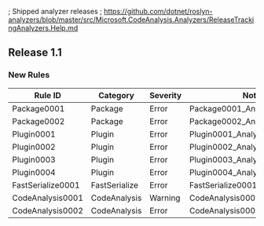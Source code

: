 ﻿; Shipped analyzer releases
; https://github.com/dotnet/roslyn-analyzers/blob/master/src/Microsoft.CodeAnalysis.Analyzers/ReleaseTrackingAnalyzers.Help.md

## Release 1.1

### New Rules

| Rule ID				         | Category			     | Severity | Notes                          |
|---------------------|-----------------|----------|--------------------------------|
| Package0001			      | Package			      | Error    | Package0001_AnalyzerName       |
| Package0002			      | Package			      | Error    | Package0002_AnalyzerName       |
| Plugin0001			       | Plugin			       | Error    | Plugin0001_AnalyzerName        |
| Plugin0002			       | Plugin			       | Error    | Plugin0002_AnalyzerName        |
| Plugin0003			       | Plugin			       | Error    | Plugin0003_AnalyzerName        |
| Plugin0004			       | Plugin			       | Error    | Plugin0004_AnalyzerName        |
| FastSerialize0001		 | FastSerialize		 | Error    | FastSerialize0001_AnalyzerName |
| CodeAnalysis0001		 | CodeAnalysis		 | Warning    | CodeAnalysis0001_AnalyzerName |
| CodeAnalysis0002		 | CodeAnalysis		 | Error    | CodeAnalysis0002_AnalyzerName |